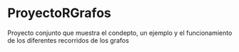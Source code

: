 # ProyectoRGrafos
Proyecto conjunto que muestra el condepto, un ejemplo y el funcionamiento de los diferentes recorridos de los grafos
